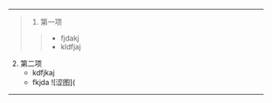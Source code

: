 *******************************

>1. 第一项
 >>   * fjdakj
 >>   * kldfjaj  
2. 第二项
    *  kdfjkaj
    * fkjda
![涩图](
******************************
